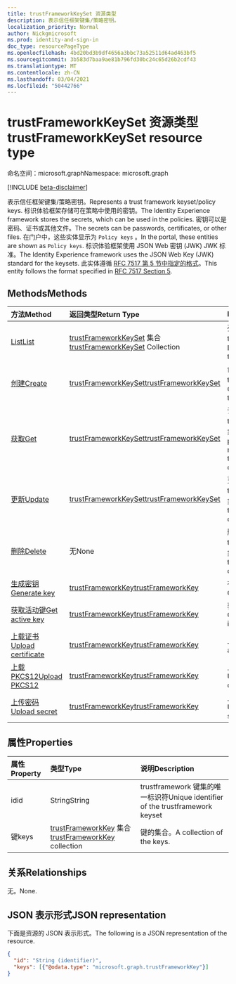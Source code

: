 ```yaml
---
title: trustFrameworkKeySet 资源类型
description: 表示信任框架键集/策略密钥。
localization_priority: Normal
author: Nickgmicrosoft
ms.prod: identity-and-sign-in
doc_type: resourcePageType
ms.openlocfilehash: 4bd20bd3b9df4656a3bbc73a52511d64ad463bf5
ms.sourcegitcommit: 3b583d7baa9ae81b796fd30bc24c65d26b2cdf43
ms.translationtype: MT
ms.contentlocale: zh-CN
ms.lasthandoff: 03/04/2021
ms.locfileid: "50442766"
---
```

# <a name="trustframeworkkeyset-resource-type"></a><span data-ttu-id="5bc9a-103">trustFrameworkKeySet 资源类型</span><span class="sxs-lookup"><span data-stu-id="5bc9a-103">trustFrameworkKeySet resource type</span></span>

<span data-ttu-id="5bc9a-104">命名空间：microsoft.graph</span><span class="sxs-lookup"><span data-stu-id="5bc9a-104">Namespace: microsoft.graph</span></span>

[!INCLUDE [beta-disclaimer](../../includes/beta-disclaimer.md)]

<span data-ttu-id="5bc9a-105">表示信任框架键集/策略密钥。</span><span class="sxs-lookup"><span data-stu-id="5bc9a-105">Represents a trust framework keyset/policy keys.</span></span> <span data-ttu-id="5bc9a-106">标识体验框架存储可在策略中使用的密钥。</span><span class="sxs-lookup"><span data-stu-id="5bc9a-106">The Identity Experience framework stores the secrets, which can be used in the policies.</span></span> <span data-ttu-id="5bc9a-107">密钥可以是密码、证书或其他文件。</span><span class="sxs-lookup"><span data-stu-id="5bc9a-107">The secrets can be passwords, certificates, or other files.</span></span> <span data-ttu-id="5bc9a-108">在门户中，这些实体显示为 `Policy keys` 。</span><span class="sxs-lookup"><span data-stu-id="5bc9a-108">In the portal, these entities are shown as `Policy keys`.</span></span> <span data-ttu-id="5bc9a-109">标识体验框架使用 JSON Web 密钥 (JWK) JWK 标准。</span><span class="sxs-lookup"><span data-stu-id="5bc9a-109">The Identity Experience framework uses the JSON Web Key (JWK) standard for the keysets.</span></span> <span data-ttu-id="5bc9a-110">此实体遵循 [RFC 7517 第 5 节中指定的格式](https://tools.ietf.org/html/rfc7517#section-5)。</span><span class="sxs-lookup"><span data-stu-id="5bc9a-110">This entity follows the format specified in [RFC 7517 Section 5](https://tools.ietf.org/html/rfc7517#section-5).</span></span>

## <a name="methods"></a><span data-ttu-id="5bc9a-111">Methods</span><span class="sxs-lookup"><span data-stu-id="5bc9a-111">Methods</span></span>

| <span data-ttu-id="5bc9a-112">方法</span><span class="sxs-lookup"><span data-stu-id="5bc9a-112">Method</span></span>       | <span data-ttu-id="5bc9a-113">返回类型</span><span class="sxs-lookup"><span data-stu-id="5bc9a-113">Return Type</span></span> | <span data-ttu-id="5bc9a-114">Description</span><span class="sxs-lookup"><span data-stu-id="5bc9a-114">Description</span></span> |
|:-------------|:------------|:------------|
| [<span data-ttu-id="5bc9a-115">List</span><span class="sxs-lookup"><span data-stu-id="5bc9a-115">List</span></span>](../api/trustframework-list-keysets.md) | <span data-ttu-id="5bc9a-116">[trustFrameworkKeySet](trustframeworkkeyset.md) 集合</span><span class="sxs-lookup"><span data-stu-id="5bc9a-116">[trustFrameworkKeySet](trustframeworkkeyset.md) Collection</span></span> | <span data-ttu-id="5bc9a-117">列出 trustFrameworkKeySets。</span><span class="sxs-lookup"><span data-stu-id="5bc9a-117">List trustFrameworkKeySets.</span></span> |
| [<span data-ttu-id="5bc9a-118">创建</span><span class="sxs-lookup"><span data-stu-id="5bc9a-118">Create</span></span>](../api/trustframework-post-keysets.md) | [<span data-ttu-id="5bc9a-119">trustFrameworkKeySet</span><span class="sxs-lookup"><span data-stu-id="5bc9a-119">trustFrameworkKeySet</span></span>](trustframeworkkeyset.md) | <span data-ttu-id="5bc9a-120">创建 trustFrameworkKeySet。</span><span class="sxs-lookup"><span data-stu-id="5bc9a-120">Create  trustFrameworkKeySet.</span></span> |
| [<span data-ttu-id="5bc9a-121">获取</span><span class="sxs-lookup"><span data-stu-id="5bc9a-121">Get</span></span>](../api/trustframeworkkeyset-get.md) | [<span data-ttu-id="5bc9a-122">trustFrameworkKeySet</span><span class="sxs-lookup"><span data-stu-id="5bc9a-122">trustFrameworkKeySet</span></span>](trustframeworkkeyset.md) | <span data-ttu-id="5bc9a-123">读取 trustFrameworkKeySet 对象的属性和关系。</span><span class="sxs-lookup"><span data-stu-id="5bc9a-123">Read properties and relationships of trustFrameworkKeySet object.</span></span> |
| [<span data-ttu-id="5bc9a-124">更新</span><span class="sxs-lookup"><span data-stu-id="5bc9a-124">Update</span></span>](../api/trustframeworkkeyset-update.md) | [<span data-ttu-id="5bc9a-125">trustFrameworkKeySet</span><span class="sxs-lookup"><span data-stu-id="5bc9a-125">trustFrameworkKeySet</span></span>](trustframeworkkeyset.md) | <span data-ttu-id="5bc9a-126">更新 trustFrameworkKeySet 对象。</span><span class="sxs-lookup"><span data-stu-id="5bc9a-126">Update trustFrameworkKeySet object.</span></span> |
| [<span data-ttu-id="5bc9a-127">删除</span><span class="sxs-lookup"><span data-stu-id="5bc9a-127">Delete</span></span>](../api/trustframeworkkeyset-delete.md) | <span data-ttu-id="5bc9a-128">无</span><span class="sxs-lookup"><span data-stu-id="5bc9a-128">None</span></span> | <span data-ttu-id="5bc9a-129">删除 trustFrameworkKeySet 对象。</span><span class="sxs-lookup"><span data-stu-id="5bc9a-129">Delete trustFrameworkKeySet object.</span></span> |
|[<span data-ttu-id="5bc9a-130">生成密钥</span><span class="sxs-lookup"><span data-stu-id="5bc9a-130">Generate key</span></span>](../api/trustframeworkkeyset-generatekey.md)|[<span data-ttu-id="5bc9a-131">trustFrameworkKey</span><span class="sxs-lookup"><span data-stu-id="5bc9a-131">trustFrameworkKey</span></span>](trustframeworkkey.md)| <span data-ttu-id="5bc9a-132">在键集内生成键。</span><span class="sxs-lookup"><span data-stu-id="5bc9a-132">Generate a key in keyset.</span></span> |
|[<span data-ttu-id="5bc9a-133">获取活动键</span><span class="sxs-lookup"><span data-stu-id="5bc9a-133">Get active key</span></span>](../api/trustframeworkkeyset-getactivekey.md)|[<span data-ttu-id="5bc9a-134">trustFrameworkKey</span><span class="sxs-lookup"><span data-stu-id="5bc9a-134">trustFrameworkKey</span></span>](trustframeworkkey.md)| <span data-ttu-id="5bc9a-135">获取键集中的当前活动键。</span><span class="sxs-lookup"><span data-stu-id="5bc9a-135">Get currently active key in the keyset.</span></span> |
|[<span data-ttu-id="5bc9a-136">上载证书</span><span class="sxs-lookup"><span data-stu-id="5bc9a-136">Upload certificate</span></span>](../api/trustframeworkkeyset-uploadcertificate.md)|[<span data-ttu-id="5bc9a-137">trustFrameworkKey</span><span class="sxs-lookup"><span data-stu-id="5bc9a-137">trustFrameworkKey</span></span>](trustframeworkkey.md)| <span data-ttu-id="5bc9a-138">上载 X.509 证书。</span><span class="sxs-lookup"><span data-stu-id="5bc9a-138">Upload a X.509 certificate.</span></span> |
|[<span data-ttu-id="5bc9a-139">上载 PKCS12</span><span class="sxs-lookup"><span data-stu-id="5bc9a-139">Upload PKCS12</span></span>](../api/trustframeworkkeyset-uploadpkcs12.md)|[<span data-ttu-id="5bc9a-140">trustFrameworkKey</span><span class="sxs-lookup"><span data-stu-id="5bc9a-140">trustFrameworkKey</span></span>](trustframeworkkey.md)| <span data-ttu-id="5bc9a-141">上载 PKCS12 格式证书。</span><span class="sxs-lookup"><span data-stu-id="5bc9a-141">Upload a PKCS12 format certificate.</span></span> |
|[<span data-ttu-id="5bc9a-142">上传密码</span><span class="sxs-lookup"><span data-stu-id="5bc9a-142">Upload secret</span></span>](../api/trustframeworkkeyset-uploadsecret.md)|[<span data-ttu-id="5bc9a-143">trustFrameworkKey</span><span class="sxs-lookup"><span data-stu-id="5bc9a-143">trustFrameworkKey</span></span>](trustframeworkkey.md)| <span data-ttu-id="5bc9a-144">上载基于字符串的机密。</span><span class="sxs-lookup"><span data-stu-id="5bc9a-144">Upload a string based secret.</span></span> |

## <a name="properties"></a><span data-ttu-id="5bc9a-145">属性</span><span class="sxs-lookup"><span data-stu-id="5bc9a-145">Properties</span></span>

| <span data-ttu-id="5bc9a-146">属性</span><span class="sxs-lookup"><span data-stu-id="5bc9a-146">Property</span></span>     | <span data-ttu-id="5bc9a-147">类型</span><span class="sxs-lookup"><span data-stu-id="5bc9a-147">Type</span></span>        | <span data-ttu-id="5bc9a-148">说明</span><span class="sxs-lookup"><span data-stu-id="5bc9a-148">Description</span></span> |
|:-------------|:------------|:------------|
|<span data-ttu-id="5bc9a-149">id</span><span class="sxs-lookup"><span data-stu-id="5bc9a-149">id</span></span>|<span data-ttu-id="5bc9a-150">String</span><span class="sxs-lookup"><span data-stu-id="5bc9a-150">String</span></span>| <span data-ttu-id="5bc9a-151">trustframework 键集的唯一标识符</span><span class="sxs-lookup"><span data-stu-id="5bc9a-151">Unique identifier of the trustframework keyset</span></span> |
|<span data-ttu-id="5bc9a-152">键</span><span class="sxs-lookup"><span data-stu-id="5bc9a-152">keys</span></span>|<span data-ttu-id="5bc9a-153">[trustFrameworkKey](trustframeworkkey.md) 集合</span><span class="sxs-lookup"><span data-stu-id="5bc9a-153">[trustFrameworkKey](trustframeworkkey.md) collection</span></span>| <span data-ttu-id="5bc9a-154">键的集合。</span><span class="sxs-lookup"><span data-stu-id="5bc9a-154">A collection of the keys.</span></span> |

## <a name="relationships"></a><span data-ttu-id="5bc9a-155">关系</span><span class="sxs-lookup"><span data-stu-id="5bc9a-155">Relationships</span></span>

<span data-ttu-id="5bc9a-156">无。</span><span class="sxs-lookup"><span data-stu-id="5bc9a-156">None.</span></span>

## <a name="json-representation"></a><span data-ttu-id="5bc9a-157">JSON 表示形式</span><span class="sxs-lookup"><span data-stu-id="5bc9a-157">JSON representation</span></span>

<span data-ttu-id="5bc9a-158">下面是资源的 JSON 表示形式。</span><span class="sxs-lookup"><span data-stu-id="5bc9a-158">The following is a JSON representation of the resource.</span></span>

<!-- {
  "blockType": "resource",
  "optionalProperties": [

  ],
  "@odata.type": "microsoft.graph.trustFrameworkKeySet",
  "keyProperty": "id"
}-->

```json
{
  "id": "String (identifier)",
  "keys": [{"@odata.type": "microsoft.graph.trustFrameworkKey"}]
}
```

<!-- uuid: 16cd6b66-4b1a-43a1-adaf-3a886856ed98
2019-02-04 14:57:30 UTC -->
<!-- {
  "type": "#page.annotation",
  "description": "trustFrameworkKeySet resource",
  "keywords": "",
  "section": "documentation",
  "tocPath": ""
}-->


